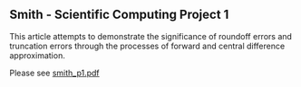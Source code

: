 ## Smith - Scientific Computing Project 1


This article attempts to demonstrate the significance of roundoff errors and truncation errors through the processes of
forward and central difference approximation.

Please see [smith_p1.pdf](smith_p1.pdf)

